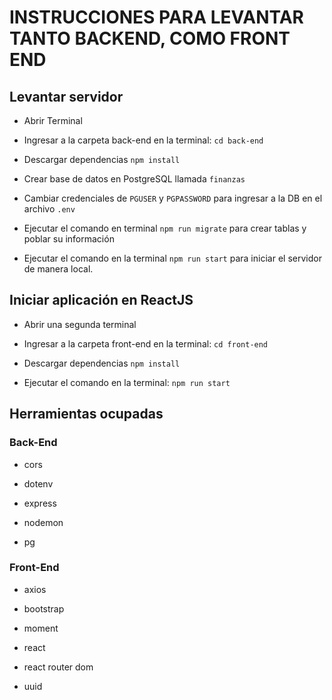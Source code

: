 # INSTRUCCIONES PARA LEVANTAR TANTO BACKEND, COMO FRONT END

## Levantar servidor

- Abrir Terminal

- Ingresar a la carpeta back-end en la terminal: `cd back-end`

- Descargar dependencias `npm install`

- Crear base de datos en PostgreSQL llamada `finanzas`

- Cambiar credenciales de `PGUSER` y `PGPASSWORD` para ingresar a la DB en el archivo `.env`

- Ejecutar el comando en terminal `npm run migrate` para crear tablas y poblar su información

- Ejecutar el comando en la terminal `npm run start` para iniciar el servidor de manera local.

## Iniciar aplicación en ReactJS

- Abrir una segunda terminal

- Ingresar a la carpeta front-end en la terminal: `cd front-end`

- Descargar dependencias `npm install`

- Ejecutar el comando en la terminal: `npm run start`

## Herramientas ocupadas

### Back-End

- cors

- dotenv

- express

- nodemon

- pg

### Front-End

- axios

- bootstrap

- moment

- react

- react router dom

- uuid